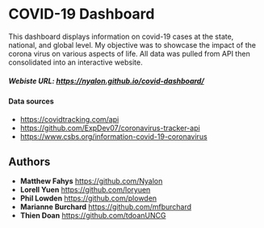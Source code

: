 # COVID-19 Dashboard

This dashboard displays information on covid-19 cases at the state, national, and global level. My objective was to showcase the impact of the corona virus on various aspects of life. All data was pulled from API then consolidated into an interactive website.
##### Webiste URL: https://nyalon.github.io/covid-dashboard/

#### Data sources
- https://covidtracking.com/api
- https://github.com/ExpDev07/coronavirus-tracker-api
- https://www.csbs.org/information-covid-19-coronavirus

## Authors

* **Matthew Fahys** https://github.com/Nyalon
* **Lorell Yuen** https://github.com/loryuen
* **Phil Lowden** https://github.com/plowden
* **Marianne Burchard** https://github.com/mfburchard
* **Thien Doan** https://github.com/tdoanUNCG
